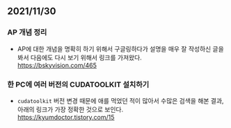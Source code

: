 ## 2021/11/30

### AP 개념 정리
- AP에 대한 개념을 명확히 하기 위해서 구글링하다가 설명을 매우 잘 작성하신 글을 봐서 다음에도 다시 보기 위해서 링크를 가져왔다.  
  <https://bskyvision.com/465>

### 한 PC에 여러 버전의 CUDATOOLKIT 설치하기
- `cudatoolkit` 버전 변경 때문에 애를 먹었던 적이 많아서 수많은 검색을 해본 결과, 아래의 링크가 가장 정확한 것으로 보인다.  
  <https://kyumdoctor.tistory.com/15>